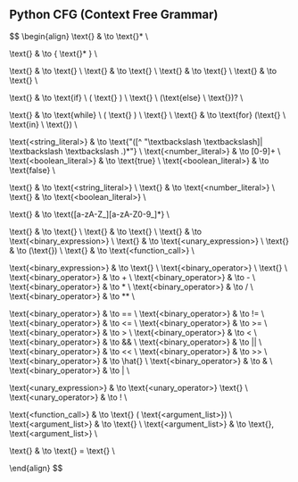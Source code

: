 ## Python CFG (Context Free Grammar)

$$
\begin{align}
\text{<program>}  & \to \text{<scope>}* \\

\text{<scope>}    & \to \{ \text{<statment>}* \} \\

\text{<statment>} & \to \text{<assignment>} \\
\text{<statment>} & \to \text{<conditional>} \\ 
\text{<statment>} & \to \text{<loop>} \\
\text{<statment>} & \to \text{<expression>} \\

\text{<conditional>} & \to \text{if} \ ( \text{<expression>} ) \ \text{<scope>} \ (\text{else} \ \text{<scope>})? \\

\text{<loop>} & \to \text{while} \ ( \text{<expression>} ) \ \text{<scope>} \\
\text{<loop>} & \to \text{for} (\text{<identifier>} \ \text{in} \ \text{<expression>}) \\

\text{<string\_literal>} & \to \text{"([\^ "\textbackslash \textbackslash]| \textbackslash \textbackslash .)*"} \\
\text{<number\_literal>}  & \to [0-9]+ \\
\text{<boolean\_literal>} & \to \text{true} \\
\text{<boolean\_literal>} & \to \text{false} \\

\text{<literal>} & \to \text{<string\_literal>} \\
\text{<literal>} & \to \text{<number\_literal>} \\
\text{<literal>} & \to \text{<boolean\_literal>} \\

\text{<identifier>} & \to \text{[a-zA-Z\_][a-zA-Z0-9\_]*} \\

\text{<expression>} & \to \text{<literal>} \\
\text{<expression>} & \to \text{<identifier>} \\
\text{<expression>} & \to \text{<binary\_expression>} \\
\text{<expression>} & \to \text{<unary\_expression>} \\
\text{<expression>} & \to (\text{<expression>}) \\
\text{<expression>} & \to \text{<function\_call>} \\

\text{<binary\_expression>} & \to \text{<expression>} \ \text{<binary\_operator>} \ \text{<expression>} \\
\text{<binary\_operator>} & \to + \\
\text{<binary\_operator>} & \to - \\
\text{<binary\_operator>} & \to * \\
\text{<binary\_operator>} & \to / \\
\text{<binary\_operator>} & \to ** \\

\text{<binary\_operator>} & \to == \\
\text{<binary\_operator>} & \to != \\
\text{<binary\_operator>} & \to <= \\
\text{<binary\_operator>} & \to >= \\
\text{<binary\_operator>} & \to > \\
\text{<binary\_operator>} & \to < \\
\text{<binary\_operator>} & \to \&\& \\
\text{<binary\_operator>} & \to || \\
\text{<binary\_operator>} & \to << \\
\text{<binary\_operator>} & \to >> \\
\text{<binary\_operator>} & \to \hat{} \\
\text{<binary\_operator>} & \to \& \\
\text{<binary\_operator>} & \to | \\

\text{<unary\_expression>} & \to \text{<unary\_operator>} \text{<expression>} \\
\text{<unary\_operator>} & \to ! \\

\text{<function\_call>} & \to \text{<identifier>} ( \text{<argument\_list>}) \\
\text{<argument\_list>} & \to \text{<expression>} \\
\text{<argument\_list>} & \to \text{<expression>}, \text{<argument\_list>} \\

\text{<assignment>} & \to \text{<identifier>} = \text{<expression>} \\

\end{align}
$$
